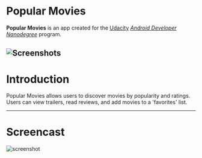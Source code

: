 # Popular Movies
**Popular Movies** is an app created for the [Udacity](www.udacity.com) [*Android Developer Nanodegree*](https://www.udacity.com/course/android-developer-nanodegree-by-google--nd801) program.

![Screenshots](https://raw.githubusercontent.com/javierarboleda/popular-movies/origin/part2/final/pm_screenshots.png)
---
# Introduction
Popular Movies allows users to discover movies by popularity and ratings. Users can view trailers, read reviews, and add movies to a 'favorites' list.

---
# Screencast
![screenshot](https://raw.githubusercontent.com/javierarboleda/popular-movies/origin/part2/final/pm_demo.gif)
